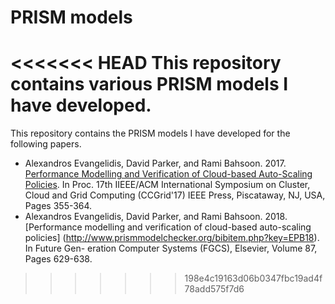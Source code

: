 # PRISM models
<<<<<<< HEAD
This repository contains various PRISM models I have developed.
=======
This repository contains the PRISM models I have developed for the following papers.

* Alexandros Evangelidis, David Parker, and Rami Bahsoon. 2017.
[Performance Modelling and Verification of Cloud-based Auto-Scaling Policies](http://www.prismmodelchecker.org/bibitem.php?key=EPB17).
In Proc. 17th IIEEE/ACM International Symposium on Cluster, Cloud and
Grid Computing (CCGrid'17) IEEE Press, Piscataway, NJ, USA, Pages 355-364.
* Alexandros Evangelidis, David Parker, and Rami Bahsoon. 2018. [Performance
 modelling and verification of cloud-based auto-scaling policies]
 (http://www.prismmodelchecker.org/bibitem.php?key=EPB18). In Future Gen-
 eration Computer Systems (FGCS), Elsevier, Volume 87, Pages 629-638.
>>>>>>> 198e4c19163d06b0347fbc19ad4f78add575f7d6

